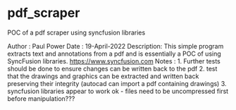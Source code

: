 # pdf_scraper
POC of a pdf scraper using syncfusion libraries

Author     : Paul Power
Date       : 19-April-2022
Description: This simple program extracts text and annotations from a pdf and is essentially a POC of using 
             SyncFusion libraries. https://www.syncfusion.com
Notes      : 
              1. Further tests should be done to ensure changes can be written back to the pdf
              2. test that the drawings and graphics can be extracted and written back preserving their integrity 
                  (autocad can import a pdf containing drawings)
              3. syncfusion libraries appear to work ok - files need to be uncompressed first before manipulation???
